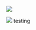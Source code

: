 ![](https://media.discordapp.net/attachments/903364339464044575/1101211967160602715/C2A05123-F43E-450E-BF25-52DB94C6E882.gif)

![](https://media.discordapp.net/attachments/903364339464044575/1088800973939560529/2702E82B-9128-4FD0-BEA4-FFA23ECC2DB9.gif) 
testing
